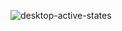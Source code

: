 ![desktop-active-states](https://user-images.githubusercontent.com/37948654/204611209-3364e7ec-fbf4-4110-a471-1b3887c1d7a6.jpg)
